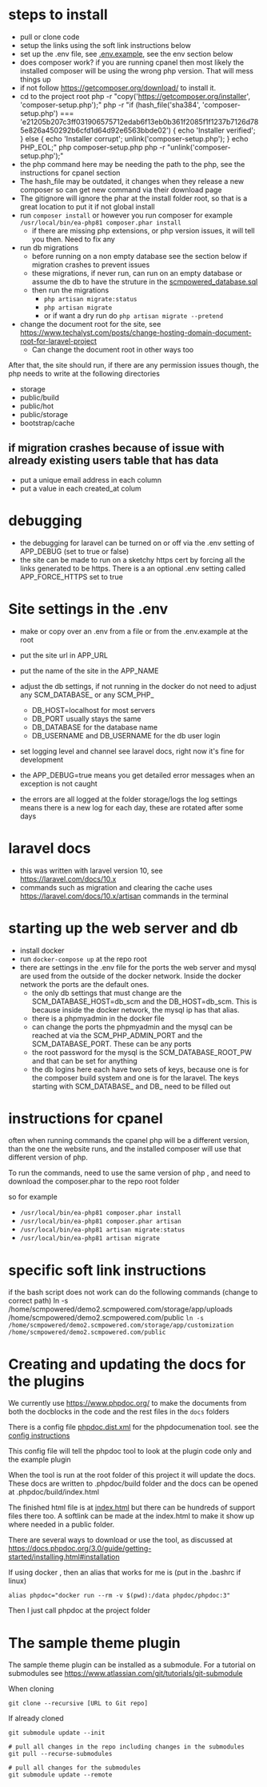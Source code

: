 
# steps to install

* pull or clone code
* setup the links using the soft link instructions below
* set up the .env file, see [.env.example](.env.example), see the env section below
* does composer work? if you are running cpanel then most likely the installed composer will be using the wrong php version. That will mess things up
 * if not follow https://getcomposer.org/download/ to install it.	
 * cd to the project root
 	php -r "copy('https://getcomposer.org/installer', 'composer-setup.php');"
	php -r "if (hash_file('sha384', 'composer-setup.php') === 'e21205b207c3ff031906575712edab6f13eb0b361f2085f1f1237b7126d785e826a450292b6cfd1d64d92e6563bbde02') { echo 'Installer verified'; } else { echo 'Installer corrupt'; unlink('composer-setup.php'); } echo PHP_EOL;"
	php composer-setup.php
	php -r "unlink('composer-setup.php');"
 * the php command here may be needing the path to the php, see the instructions for cpanel section
 * The hash_file may be outdated, it changes when they release a new composer so can get new command via their download page
 * The gitignore will ignore the phar at the install folder root, so that is a great location to put it if not global install
* run `composer install` or however you run composer for example `/usr/local/bin/ea-php81 composer.phar install`
  * if there are missing php extensions, or php version issues, it will tell you then. Need to fix any 
* run db migrations
  * before running on a non empty database see the section below if migration crashes to prevent issues
  * these migrations, if never run, can run on an empty database or assume the db to have the struture in the [scmpowered_database.sql](database%2Farchives%2Fscmpowered_database.sql)
  * then run the migrations
    * `php artisan migrate:status`
    * `php artisan migrate`
    * or if want a dry run do `php artisan migrate --pretend`
* change the document root for the site, see https://www.techalyst.com/posts/change-hosting-domain-document-root-for-laravel-project
  * Can change the document root in other ways too

After that, the site should run, if there are any permission issues though, the php needs to write at the following directories
 *  storage
 *  public/build
 *  public/hot
 *  public/storage
 *  bootstrap/cache

## if migration crashes because of issue with already existing users table that has data
* put a unique email address in each column
* put a value in each created_at colum

# debugging

* the debugging for laravel can be turned on or off via the .env setting of APP_DEBUG (set to true or false)
* the site can be made to run on a sketchy https cert by forcing all the links generated to be https. There is a an optional .env setting called APP_FORCE_HTTPS set to true


# Site settings in the .env

* make or copy over an .env from a file or from the .env.example at the root
* put the site url in APP_URL
* put the name of the site in the APP_NAME
* adjust the db settings, if not running in the docker do not need to adjust any SCM_DATABASE_ or any SCM_PHP_
  * DB_HOST=localhost for most servers
  * DB_PORT usually stays the same
  * DB_DATABASE for the database name
  * DB_USERNAME and DB_USERNAME for the db user login
    
* set logging level and channel see laravel docs, right now it's fine for development
* the APP_DEBUG=true means you get detailed error messages when an exception is not caught 
* the errors are all logged at the folder storage/logs the log settings means there is a new log for each day, these are rotated after some days

# laravel docs

* this was written with laravel version 10, see https://laravel.com/docs/10.x
* commands such as migration and clearing the cache uses https://laravel.com/docs/10.x/artisan commands in the terminal


# starting up the web server and db

* install docker
* run `docker-compose up` at the repo root
* there are settings in the .env file for the ports the web server and mysql are used from the outside of the docker network. Inside the docker network the ports are the default ones.
  * the only db settings that must change are the SCM_DATABASE_HOST=db_scm and the DB_HOST=db_scm. This is because inside the docker network, the mysql ip has that alias.
  * there is a phpmyadmin in the docker file
  * can change the ports the phpmyadmin and the mysql can be reached at via the SCM_PHP_ADMIN_PORT and the SCM_DATABASE_PORT. These can be any ports
  * the root password for the mysql is the SCM_DATABASE_ROOT_PW and that can be set for anything
  * the db logins here each have two sets of keys, because one is for the composer build system and one is for the laravel. The keys starting with SCM_DATABASE_ and DB_ need to be filled out


# instructions for cpanel

often when running commands the cpanel php will be a different version, than the one the website runs,
and the installed composer will use that different version of php.

To run the commands, need to use the same version of php , and need to download the composer.phar to the repo root folder

so for example
* `/usr/local/bin/ea-php81 composer.phar install`
* `/usr/local/bin/ea-php81 composer.phar artisan`
* `/usr/local/bin/ea-php81 artisan migrate:status`
* `/usr/local/bin/ea-php81 artisan migrate`

# specific soft link instructions
if the bash script does not work can do the following commands (change to correct path)
ln -s /home/scmpowered/demo2.scmpowered.com/storage/app/uploads /home/scmpowered/demo2.scmpowered.com/public
`ln -s /home/scmpowered/demo2.scmpowered.com/storage/app/customization /home/scmpowered/demo2.scmpowered.com/public`


# Creating and updating the docs for the plugins
    
We currently use https://www.phpdoc.org/ to make the documents from both the docblocks in the code and the rest files in the `docs` folders

There is a config file [phpdoc.dist.xml](phpdoc.dist.xml) for the phpdocumenation tool.
see the [config instructions](https://docs.phpdoc.org/3.0/guide/getting-started/configuration.html#configuration)

This config file will tell the phpdoc tool to look at the plugin code only and the example plugin

When the tool is run at the root folder of this project it will update the docs. These docs are written to
.phpdoc/build folder and the docs can be opened at .phpdoc/build/index.html 

The finished html file is at [index.html](.phpdoc%2Fbuild%2Findex.html) but there can be hundreds of support files there too.
A softlink can be made at the index.html to make it show up where needed in a public folder.

There are several ways to download or use the tool, as discussed at https://docs.phpdoc.org/3.0/guide/getting-started/installing.html#installation

If using docker , then an alias that works for me is (put in the .bashrc if linux)

    alias phpdoc="docker run --rm -v $(pwd):/data phpdoc/phpdoc:3"

Then I just call phpdoc at the project folder

# The sample theme plugin 

The sample theme plugin can be installed as a submodule. For a tutorial on submodules see 
https://www.atlassian.com/git/tutorials/git-submodule

When cloning

    git clone --recursive [URL to Git repo]

If already cloned

    git submodule update --init

    # pull all changes in the repo including changes in the submodules
    git pull --recurse-submodules

    # pull all changes for the submodules
    git submodule update --remote




